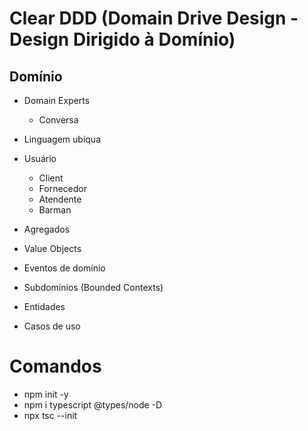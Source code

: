 # Clear DDD (Domain Drive Design -  Design Dirigido à Domínio)

## Domínio
- Domain Experts
  - Conversa
- Linguagem ubíqua

- Usuário
  - Client
  - Fornecedor
  - Atendente
  - Barman

- Agregados
- Value Objects
- Eventos de domínio
- Subdomínios (Bounded Contexts)
- Entidades
- Casos de uso

# Comandos
- npm init -y
- npm i typescript @types/node -D
- npx tsc --init